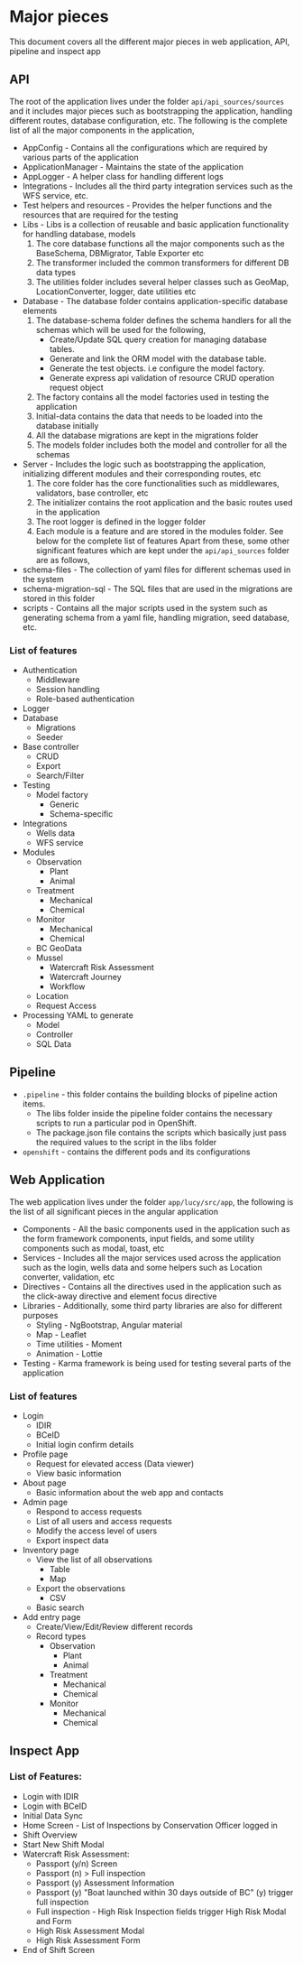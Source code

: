 # Major pieces
This document covers all the different major pieces in web application, API, pipeline and inspect app

## API
The root of the application lives under the folder `api/api_sources/sources` and it includes major pieces such as bootstrapping the application, handling different routes, database configuration, etc. The following is the complete list of all the major components in the application,

- AppConfig - Contains all the configurations which are required by various parts of the application
- ApplicationManager - Maintains the state of the application
- AppLogger - A helper class for handling different logs
- Integrations - Includes all the third party integration services such as the WFS service, etc.
- Test helpers and resources - Provides the helper functions and the resources that are required for the testing
- Libs - Libs is a collection of reusable and basic application functionality for handling database, models
  1. The core database functions all the major components such as the BaseSchema, DBMigrator, Table Exporter etc
  2. The transformer included the common transformers for different DB data types
  3. The utilities folder includes several helper classes such as GeoMap, LocationConverter, logger, date utilities etc
- Database - The database folder contains application-specific database elements
  1. The database-schema folder defines the schema handlers for all the schemas which will be used for the following,
      * Create/Update SQL query creation for managing database tables.
      * Generate and link the ORM model with the database table.
      * Generate the test objects. i.e configure the model factory.
      * Generate express api validation of resource CRUD operation request object
  2. The factory contains all the model factories used in testing the application
  3. Initial-data contains the data that needs to be loaded into the database initially
  4. All the database migrations are kept in the migrations folder
  5. The models folder includes both the model and controller for all the schemas
- Server - Includes the logic such as bootstrapping the application, initializing different modules and their corresponding routes, etc
  1. The core folder has the core functionalities such as middlewares, validators, base controller, etc
  2. The initializer contains the root application and the basic routes used in the application
  3. The root logger is defined in the logger folder
  4. Each module is a feature and are stored in the modules folder. See below for the complete list of features
  Apart from these, some other significant features which are kept under the `api/api_sources` folder are as follows,
- schema-files - The collection of yaml files for different schemas used in the system
- schema-migration-sql - The SQL files that are used in the migrations are stored in this folder
- scripts - Contains all the major scripts used in the system such as generating schema from a yaml file, handling migration, seed database, etc.

### List of features
- Authentication
  - Middleware
  - Session handling
  - Role-based authentication
- Logger
- Database
  - Migrations
  - Seeder
- Base  controller
  - CRUD
  - Export
  - Search/Filter
- Testing
  - Model factory
    - Generic
    - Schema-specific
- Integrations
  - Wells data
  - WFS service
- Modules
  - Observation
    - Plant
    - Animal
  - Treatment
    - Mechanical
    - Chemical
  - Monitor
    - Mechanical
    - Chemical
  - BC GeoData
  - Mussel
    - Watercraft Risk Assessment
    - Watercraft Journey
    - Workflow
  - Location
  - Request Access
- Processing YAML to generate
  - Model
  - Controller
  - SQL Data

## Pipeline

- `.pipeline` - this folder contains the building blocks of pipeline action items. 
  - The libs folder inside the pipeline folder contains the necessary scripts to run a particular pod in OpenShift. 
  - The package.json file contains the scripts which basically just pass the required values to the script in the libs folder
- `openshift` - contains the different pods and its configurations

## Web Application
The web application lives under the folder `app/lucy/src/app`, the following is the list of all significant pieces in the angular application

- Components - All the basic components used in the application such as the form framework components, input fields, and some utility components such as modal, toast, etc
- Services - Includes all the major services used across the application such as the login, wells data and some helpers such as Location converter, validation, etc
- Directives - Contains all the directives used in the application such as the click-away directive and element focus directive
- Libraries - Additionally, some third party libraries are also for different purposes
  - Styling - NgBootstrap, Angular material
  - Map - Leaflet
  - Time utilities - Moment
  - Animation - Lottie
- Testing - Karma framework is being used for testing several parts of the application

### List of features
- Login
  - IDIR
  - BCeID
  - Initial login confirm details
- Profile page
  - Request for elevated access (Data viewer)
  - View basic information
- About page
  - Basic information about the web app and contacts
- Admin page
  - Respond to access requests
  - List of all users and access requests
  - Modify the access level of users
  - Export inspect data
- Inventory page
  - View the list of all observations
    - Table
    - Map
  - Export the observations
    - CSV
  - Basic search
- Add entry page
  - Create/View/Edit/Review different records
  - Record types
    - Observation
      - Plant
      - Animal
    - Treatment
      - Mechanical
      - Chemical
    - Monitor
      - Mechanical
      - Chemical

## Inspect App

### List of Features:
- Login with IDIR
- Login with BCeID
- Initial Data Sync
- Home Screen - List of Inspections by Conservation Officer logged in
- Shift Overview
- Start New Shift Modal
- Watercraft Risk Assessment:
  - Passport (y/n) Screen
  - Passport (n) > Full inspection
  - Passport (y) Assessment Information
  - Passport (y) "Boat launched within 30 days outside of BC" (y) trigger full inspection
  - Full inspection - High Risk Inspection fields trigger High Risk Modal and Form
  - High Risk Assessment Modal
  - High Risk Assessment Form
- End of Shift Screen


